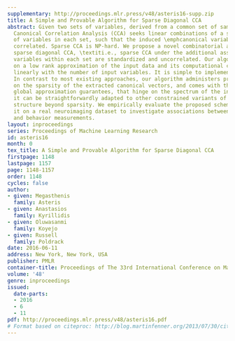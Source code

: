 ```yaml
---
supplementary: http://proceedings.mlr.press/v48/asteris16-supp.zip
title: A Simple and Provable Algorithm for Sparse Diagonal CCA
abstract: Given two sets of variables, derived from a common set of samples, sparse
  Canonical Correlation Analysis (CCA) seeks linear combinations of a small number
  of variables in each set, such that the induced \emphcanonical variables are maximally
  correlated. Sparse CCA is NP-hard. We propose a novel combinatorial algorithm for
  sparse diagonal CCA, \textiti.e., sparse CCA under the additional assumption that
  variables within each set are standardized and uncorrelated. Our algorithm operates
  on a low rank approximation of the input data and its computational complexity scales
  linearly with the number of input variables. It is simple to implement, and parallelizable.
  In contrast to most existing approaches, our algorithm administers precise control
  on the sparsity of the extracted canonical vectors, and comes with theoretical data-dependent
  global approximation guarantees, that hinge on the spectrum of the input data. Finally,
  it can be straightforwardly adapted to other constrained variants of CCA enforcing
  structure beyond sparsity. We empirically evaluate the proposed scheme and apply
  it on a real neuroimaging dataset to investigate associations between brain activity
  and behavior measurements.
layout: inproceedings
series: Proceedings of Machine Learning Research
id: asteris16
month: 0
tex_title: A Simple and Provable Algorithm for Sparse Diagonal CCA
firstpage: 1148
lastpage: 1157
page: 1148-1157
order: 1148
cycles: false
author:
- given: Megasthenis
  family: Asteris
- given: Anastasios
  family: Kyrillidis
- given: Oluwasanmi
  family: Koyejo
- given: Russell
  family: Poldrack
date: 2016-06-11
address: New York, New York, USA
publisher: PMLR
container-title: Proceedings of The 33rd International Conference on Machine Learning
volume: '48'
genre: inproceedings
issued:
  date-parts:
  - 2016
  - 6
  - 11
pdf: http://proceedings.mlr.press/v48/asteris16.pdf
# Format based on citeproc: http://blog.martinfenner.org/2013/07/30/citeproc-yaml-for-bibliographies/
---
```


